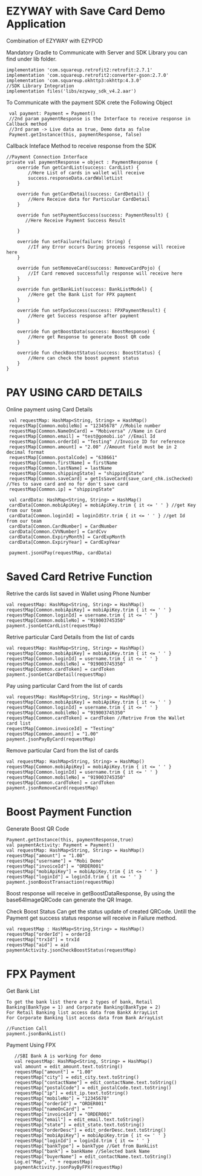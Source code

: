 # EZYWAY with Save Card Demo Application
Combination of EZYWAY with EZYPOD

Mandatory Gradle to Communicate with Server and SDK Library you can find under lib folder.

    implementation 'com.squareup.retrofit2:retrofit:2.7.1'
    implementation 'com.squareup.retrofit2:converter-gson:2.7.0'
    implementation 'com.squareup.okhttp3:okhttp:4.3.0'
    //SDK Library Integration
    implementation files('libs/ezyway_sdk_v4.2.aar')  

To Communicate with the payment SDK crete the Following Object

     val payment: Payment = Payment()
     //2nd param paymentResponse is the Interface to receive response in Callback method
     //3rd param -> Live data as true, Demo data as false
     Payment.getInstance(this, paymentResponse, false) 
     
Callback Inteface Method to receive response from the SDK

    //Payment Connection Interface
    private val paymentResponse = object : PaymentResponse {
        override fun getCardList(success: CardList) {
            //Here List of cards in wallet will receive
            success.responseData.cardWalletList
        }

        override fun getCardDetail(success: CardDetail) {
            //Here Receive data for Particular CardDetail
        }

        override fun setPaymentSuccess(success: PaymentResult) {
           //Here Receive Payment Success Result

        }

        override fun setFailure(failure: String) {
            //If any Error occurs During process response will receive here
        }

        override fun setRemoveCard(success: RemoveCardPojo) {
            //If Card removed successfully response will receive here
        }

        override fun getBankList(success: BankListModel) {
            //Here get the Bank List for FPX payment
        }
        
        override fun setFpxSuccess(success: FPXPaymentResult) {
            //Here get Success response after payment
        }

        override fun getBoostData(success: BoostResponse) {
            //Here get Response to generate Boost QR code
        }
        
        override fun checkBoostStatus(success: BoostStatus) {
            //Here can check the boost payment status 
        }
    }

# PAY USING CARD DETAILS

Online payment using Card Details

     val requestMap: HashMap<String, String> = HashMap()
     requestMap[Common.mobileNo] = "12345678" //Mobile number 
     requestMap[Common.NameOnCard] = "Mobiversa" //Name in Card
     requestMap[Common.email] = "test@gomobi.io" //Email Id
     requestMap[Common.orderId] = "Testing" //Invoice ID for reference
     requestMap[Common.amount] = "2.00" //Amount field must be in 2 decimal format
     requestMap[Common.postalCode] = "638661" 
     requestMap[Common.firstName] = firstName
     requestMap[Common.lastName] = lastName
     requestMap[Common.shippingState] = "shippingState"
     requestMap[Common.saveCard] = getIsSaveCard(save_card_chk.isChecked) //Yes to save card and no for don't save card
     requestMap[Common.ip] = "shippingState"

     val cardData: HashMap<String, String> = HashMap()
     cardData[Common.mobiApiKey] = mobiApiKey.trim { it <= ' ' } //get Key from our team
     cardData[Common.loginId] = loginIdStr.trim { it <= ' ' } //get Id from our team
     cardData[Common.CardNumber] = CardNumber
     cardData[Common.CVVNumber] = CardCvv
     cardData[Common.ExpiryMonth] = CardExpMonth
     cardData[Common.ExpiryYear] = CardExpYear

     payment.jsonUPay(requestMap, cardData)
     
 # Saved Card Retrive Function

Retrive the cards list saved in Wallet using Phone Number

    val requestMap: HashMap<String, String> = HashMap()
    requestMap[Common.mobiApiKey] = mobiApiKey.trim { it <= ' ' }
    requestMap[Common.loginId] = username.trim { it <= ' ' }
    requestMap[Common.mobileNo] = "919003745350"
    payment.jsonGetCardList(requestMap)
    
Retrive particular Card Details from the list of cards

    val requestMap: HashMap<String, String> = HashMap()
    requestMap[Common.mobiApiKey] = mobiApiKey.trim { it <= ' ' }
    requestMap[Common.loginId] = username.trim { it <= ' ' }
    requestMap[Common.mobileNo] = "919003745350"
    requestMap[Common.cardToken] = cardToken
    payment.jsonGetCardDetail(requestMap)
   
Pay using particular Card from the list of cards

    val requestMap: HashMap<String, String> = HashMap()
    requestMap[Common.mobiApiKey] = mobiApiKey.trim { it <= ' ' }
    requestMap[Common.loginId] = username.trim { it <= ' ' }
    requestMap[Common.mobileNo] = "919003745350"
    requestMap[Common.cardToken] = cardToken //Retrive From the Wallet card list
    requestMap[Common.invoiceId] = "Testing"
    requestMap[Common.amount] = "1.00"
    payment.jsonPayByCard(requestMap)

Remove particular Card from the list of cards

    val requestMap: HashMap<String, String> = HashMap()
    requestMap[Common.mobiApiKey] = mobiApiKey.trim { it <= ' ' }
    requestMap[Common.loginId] = username.trim { it <= ' ' }
    requestMap[Common.mobileNo] = "919003745350"
    requestMap[Common.cardToken] = cardToken
    payment.jsonRemoveCard(requestMap)
    
# Boost Payment Function

Generate Boost QR Code

    Payment.getInstance(this, paymentResponse,true)
    val paymentActivity: Payment = Payment()
    val requestMap: HashMap<String, String> = HashMap()
    requestMap["amount"] = "1.00"
    requestMap["username"] = "Mobi Demo"
    requestMap["invoiceId"] = "ORDER001"
    requestMap["mobiApiKey"] = mobiApiKey.trim { it <= ' ' }
    requestMap["loginId"] = loginId.trim { it <= ' ' }
    payment.jsonBoostTransaction(requestMap)
    
Boost response will receive in getBoostDataResponse, By using the base64ImageQRCode can generate the QR Image.


Check Boost Status
    Can get the status update of created QRCode. Untill the Payment get success status response will receive in Failure method.

    val requestMap : HashMap<String,String> = HashMap()
    requestMap["orderId"] = orderId
    requestMap["trxId"] = trxId
    requestMap["aid"] = aid
    paymentActivity.jsonCheckBoostStatus(requestMap)

# FPX Payment

Get Bank List

    To get the bank list there are 2 types of bank, Retail Banking(BankType = 1) and Corporate Banking(BankType = 2)
    For Retail Banking list access data from BankX ArrayList
    For Corporate Banking list access data from Bank ArrayList

    //Function Call
    payment.jsonBankList()
    
Payment Using FPX

       //SBI Bank A is working for demo
       val requestMap: HashMap<String, String> = HashMap()
       val amount = edit_amount.text.toString()
       requestMap["amount"] = "1.00"
       requestMap["city"] = edit_city.text.toString()
       requestMap["contactName"] = edit_contactName.text.toString()
       requestMap["postalCode"] = edit_postalCode.text.toString()
       requestMap["ip"] = edit_ip.text.toString()
       requestMap["mobileNo"] = "12345678"
       requestMap["orderId"] = "ORDER001"
       requestMap["nameOnCard"] = ""
       requestMap["invoiceId"] = "ORDER001"
       requestMap["email"] = edit_email.text.toString()
       requestMap["state"] = edit_state.text.toString()
       requestMap["orderDesc"] = edit_orderDesc.text.toString()
       requestMap["mobiApiKey"] = mobiApiKey.trim { it <= ' ' }
       requestMap["loginId"] = loginId.trim { it <= ' ' }
       requestMap["bankType"] = bankType //Get from BankList
       requestMap["bank"] = bankName //Selected bank Name
       requestMap["buyerName"] = edit_contactName.text.toString()
       Log.e("Map", "" + requestMap)
       paymentActivity.jsonPayByFPX(requestMap)

